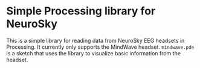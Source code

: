 # Simple Processing library for NeuroSky

This is a simple library for reading data from NeuroSky EEG headsets in Processing. It currently only supports the MindWave headset. `mindwave.pde` is a sketch that uses the library to visualize basic information from the headset.
